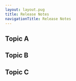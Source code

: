 ```yaml
---
layout: layout.pug
title: Release Notes
navigationTitle: Release Notes
---
```


## Topic A

## Topic B

## Topic C

